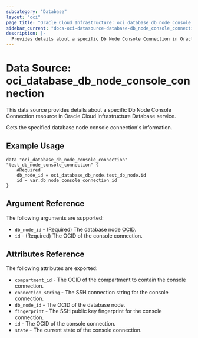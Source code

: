 ```yaml
---
subcategory: "Database"
layout: "oci"
page_title: "Oracle Cloud Infrastructure: oci_database_db_node_console_connection"
sidebar_current: "docs-oci-datasource-database-db_node_console_connection"
description: |-
  Provides details about a specific Db Node Console Connection in Oracle Cloud Infrastructure Database service
---
```


# Data Source: oci_database_db_node_console_connection
This data source provides details about a specific Db Node Console Connection resource in Oracle Cloud Infrastructure Database service.

Gets the specified database node console connection's information.

## Example Usage

```hcl
data "oci_database_db_node_console_connection" "test_db_node_console_connection" {
	#Required
	db_node_id = oci_database_db_node.test_db_node.id
	id = var.db_node_console_connection_id
}
```

## Argument Reference

The following arguments are supported:

* `db_node_id` - (Required) The database node [OCID](https://docs.cloud.oracle.com/iaas/Content/General/Concepts/identifiers.htm).
* `id` - (Required) The OCID of the console connection.


## Attributes Reference

The following attributes are exported:

* `compartment_id` - The OCID of the compartment to contain the console connection.
* `connection_string` - The SSH connection string for the console connection.
* `db_node_id` - The OCID of the database node.
* `fingerprint` - The SSH public key fingerprint for the console connection.
* `id` - The OCID of the console connection.
* `state` - The current state of the console connection.

